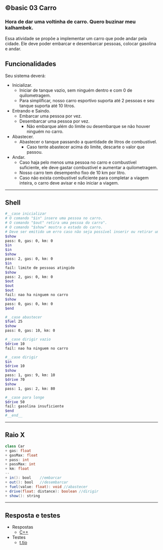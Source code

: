 ## ©basic 03 Carro
### Hora de dar uma voltinha de carro. Quero buzinar meu kalhambek.

Essa atividade se propõe a implementar um carro que pode andar pela cidade. Ele deve poder embarcar e desembarcar pessoas, colocar gasolina e andar.


## Funcionalidades
Seu sistema deverá:

- Inicializar.
    - Iniciar de tanque vazio, sem ninguém dentro e com 0 de quilometragem.
    - Para simplificar, nosso carro esportivo suporta até 2 pessoas e seu tanque suporta até 10 litros.
- Entrando e Saindo.
    - Embarcar uma pessoa por vez.
    - Desembarcar uma pessoa por vez.
        - Não embarque além do limite ou desembarque se não houver ninguém no carro.
- Abastecer.
    - Abastecer o tanque passando a quantidade de litros de combustível.
        - Caso tente abastecer acima do limite, descarte o valor que passou.
- Andar.
    - Caso haja pelo menos uma pessoa no carro e combustível suficiente, ele deve gastar combustível e aumentar a quilometragem.
    - Nosso carro tem desempenho fixo de 10 km por litro.
    - Caso não exista combustível suficiente para completar a viagem inteira, o carro deve avisar e não iniciar a viagem.

---
## Shell

```bash
#__case inicializar
# O comando "$in" insere uma pessoa no carro.
# O comando "$out" retira uma pessoa do carro".
# O comando "$show" mostra o estado do carro.
# Deve ser emitido um erro caso não seja possível inserir ou retirar uma pessoa.
$show
pass: 0, gas: 0, km: 0
$in
$in
$show
pass: 2, gas: 0, km: 0
$in
fail: limite de pessoas atingido
$show
pass: 2, gas: 0, km: 0
$out
$out
$out
fail: nao ha ninguem no carro
$show
pass: 0, gas: 0, km: 0
$end
```

```bash
#__case abastecer
$fuel 25
$show
pass: 0, gas: 10, km: 0

#__case dirigir vazio
$drive 10
fail: nao ha ninguem no carro

#__case dirigir
$in
$drive 10
$show
pass: 1, gas: 9, km: 10
$drive 70
$show
pass: 1, gas: 2, km: 80

#__case para longe
$drive 50
fail: gasolina insuficiente
$end
#__end__
```

---
## Raio X

```java
class Car 
+ gas: float
+ gasMax: float
+ pass: int
+ passMax: int
+ km: float
--
+ in(): bool    //embarcar
+ out(): bool   //desembarcar
+ fuel(value: float): void //abastecer
+ drive(float: distance): boolean //dirigir
+ show(): string
```

---

## Resposta e testes
- Respostas
    - [C++](solver.cpp)
- Testes
    - [t.tio](t.tio)
